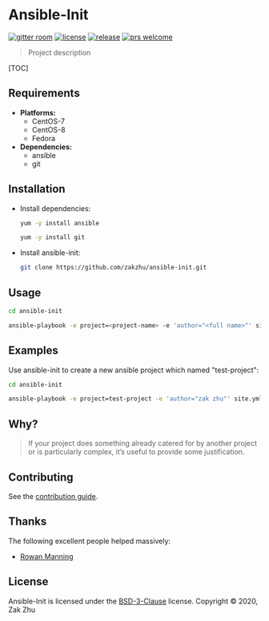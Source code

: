 # Ansible-Init

<!-- [![build status][shield-build]][info-build] -->

[![gitter room][shield-gitter]][info-gitter]
[![license][shield-license]][info-license]
[![release][shield-release]][info-release]
[![prs welcome][shield-prs]][info-prs]

> Project description

[TOC]

## Requirements

- **Platforms:**
  - CentOS-7
  - CentOS-8
  - Fedora
- **Dependencies:**
  - ansible
  - git

## Installation

- Install dependencies:

  ```bash
  yum -y install ansible
  ```

  ```bash
  yum -y install git
  ```

- Install ansible-init:

  ```bash
  git clone https://github.com/zakzhu/ansible-init.git
  ```

## Usage

```bash
cd ansible-init

ansible-playbook -e project=<project-name> -e 'author="<full name>"' site.yml
```

## Examples

Use ansible-init to create a new ansible project which named "test-project":

```bash
cd ansible-init

ansible-playbook -e project=test-project -e 'author="zak zhu"' site.yml
```

## Why?

> If your project does something already catered for by another project or is particularly complex, it’s useful to provide some justification.

## Contributing

See the [contribution guide][info-contribute].

## Thanks

The following excellent people helped massively:

- [Rowan Manning](https://rowanmanning.com)

## License

Ansible-Init is licensed under the [BSD-3-Clause][info-license] license.
Copyright &copy; 2020, Zak Zhu

[info-build]: https://travis-ci.org/github/zakzhu/ansible-init
[info-contribute]: CONTRIBUTING.md
[info-gitter]: https://gitter.im/zakzhu/ansible-init
[info-license]: LICENSE
[info-release]: https://github.com/zakzhu/ansible-init/releases
[info-prs]: https://github.com/zakzhu/ansible-init/pulls
[shield-build]: https://img.shields.io/travis/zakzhu/ansible-init
[shield-gitter]: https://img.shields.io/gitter/room/zakzhu/ansible-init
[shield-license]: https://img.shields.io/github/license/zakzhu/ansible-init
[shield-release]: https://img.shields.io/github/v/release/zakzhu/ansible-init
[shield-prs]: https://img.shields.io/badge/PRs-welcome-brightgreen
